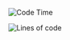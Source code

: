 <!-- [![Gmail Badge](https://img.shields.io/badge/-faezolpadli@gmail.com-c14438?style=flat&logo=Gmail&logoColor=white&link=mailto:faezolpadli@gmail.com)](mailto:faezolpadli@gmail.com) 
[![Portfolio Badge](https://img.shields.io/badge/portfolio-web-blue?style=flat&link=https://faizul14.github.io)](https://faizul14.github.io) 
<br>Must can do it

# FAEZOL MP

Hi, I'm M Faezol Padli 👨 (he/him)—a freelance at Home. I live in West Nusa Tenggara, Indonesia and am an Malay native. 🙌 I'm a Android Developer with Java, and Kotlin. Manage projects with git and understanding to publish projects on Playstore.

## My Github Performance

![github stats](https://github-readme-stats.vercel.app/api?username=faizul14&show_icons=true)
## Aliran :)
![github stats](https://github-readme-stats.vercel.app/api/top-langs/?username=faizul14&count_private=true)

## My values

💖 Safety and trust<br>
🌟 Expression as authentic self<br>
🍏 Beginner's mindset and curiosity<br>
🙌 Shared norms<br>
🚀 Elevate the underrepresented


## Current activity

- 💻 I'm currently part-time at <a href="">##</a> and some freelance projects.
- 📖 I’m currently learning Kotlin and machine learning;
- 💼 I’m pursuing a Bachelor's degree in Computer Science at <a href="https://universitasbumigora.ac.id">Bumigora University</a>;
- 💬 Ask me about anything, I am happy to help;
- 📫 Please email via faezolpadli@gmail.com to reach me.
- 📝 See my <a href=->linked.in</a> to get more info.

## Get in touch

- Personal site: https://faizul14.github.io/faezolportfolio/
- Instagram : - -->

<!--START_SECTION:waka-->
![Code Time](http://img.shields.io/badge/Code%20Time-1%2C441%20hrs%203%20mins-blue)

![Lines of code](https://img.shields.io/badge/From%20Hello%20World%20I%27ve%20Written-1%20Million%20lines%20of%20code-blue)

<!--END_SECTION:waka-->

